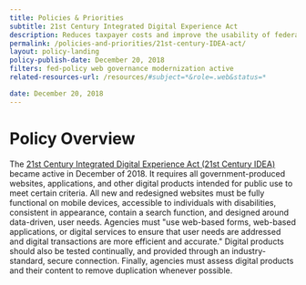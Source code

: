 ```yaml
---
title: Policies & Priorities
subtitle: 21st Century Integrated Digital Experience Act
description: Reduces taxpayer costs and improve the usability of federal websites by promoting electronic signatures, digital forms and self-service experiences.
permalink: /policies-and-priorities/21st-century-IDEA-act/
layout: policy-landing
policy-publish-date: December 20, 2018
filters: fed-policy web governance modernization active
related-resources-url: /resources/#subject=*&role=.web&status=*

date: December 20, 2018
---
```

# Policy Overview #
The [21st Century Integrated Digital Experience Act (21st Century IDEA)](https://www.congress.gov/bill/115th-congress/house-bill/5759/text) became active in December of 2018. It requires all government-produced websites, applications, and other digital products intended for public use to meet certain criteria. All new and redesigned websites must be fully functional on mobile devices, accessible to individuals with disabilities, consistent in appearance, contain a search function, and designed around data-driven, user needs. Agencies must "use web-based forms, web-based applications, or digital services to ensure that user needs are addressed and digital transactions are more efficient and accurate." Digital products should also be tested continually, and provided through an industry-standard, secure connection. Finally, agencies must assess digital products and their content to remove duplication whenever possible.
&nbsp;
